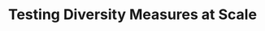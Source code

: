 ---
title: "Testing Diversity Measures at Scale"
layout: post
lang: en
lang-ref: 507-diversity-at-scale
section: 5
category: 
  - vision
  - diversity
hero:
  image:
    src: 5.7-tx-heading.png
    alt: A photo of an oil slick under coloured lights.
  standards:
    - ethics
    - data
blocks:
  - type: title
    label: The Idea
  - The Government of Canada is committed to advancing diversity, inclusion and equality in public service hiring, and in all aspects of government work. While much of this commitment involves the socialization of antiracism approaches and a shift in culture, particularly at decision-making levels, there is also the need for systemic solutions that can produce results at an aggregate level. In short, the Government is in search of new processes that produce new outcomes.
  - Based on the small, but promising work that Talent Cloud has done on reengineering the application process for Government of Canada jobs, the team feels there is merit in a wider study to see if this solution can produce scalable results.
  - The experiments done by Talent Cloud to date are far from a statistically sound study that would prove or disprove the method. The first step would be to start with a sample large enough that we could statistically prove (or disprove) the theory. This would require between 50 and 100 jobs, with an anticipated applicant volume of 2000-5000 applications in total. (Ideally, this would then be tested against the diversity outcomes of an equivalent sample of advertisements on the GC Jobs platform, comparing baselines.)
  - If the model proved successful, the intention would then be to standardize its use in Government of Canada job advertisement processes, by making the necessary changes to the primary platform(s) being used by GC hiring managers and departments.
  - type: pullquote
    content: "\"A commitment to advancing diversity and inclusion is measured in more than just words.\""
  - type: title
    label: Intended Outcomes
  - "The intended outcome of this project would be two-fold:"
  - type: list
    style: ordered
    items:
      - Confirm and refine a new methodology for advancing inclusion and diversity that could have far-reaching implications for the Government of Canada beyond just hiring, and could be an asset to other governments domestically and internationally looking to do the same; and
      - Generate concrete, sustainable, process-aligned improvements to diversity and inclusion outcomes in hiring at all stages of the recruitment and selection process; and to deliver results for equity-seeking and underrepresented groups including, and beyond, the employment equity categories identified in the Employment Equity Act (1995).
  - type: image
    src: 5.7-tx-leaves.jpg
    alt: A photo of a series of leaves, arranged in an arc, that transition from green to yellow to orange to red.
    route: section1
  - type: title
    label: Leveraging Talent Cloud
  - Talent Cloud has the expertise, the platform, the methodology, the Privacy Impact Assessment, and the Authority to Operate ready to go to undertake this study. If there was a decision to advance this work in the near future, the research study could “go live” at any time.
  - "Requirements to advance this research:"
  - type: list
    style: ordered
    items:
      - The willingness of a dozen departments to put forward a small handful of job advertisements each as part of the study;  
      - Sustained resource support; and
      - Ongoing championing from Treasury Board Secretariat and the Office of the Chief Information Officer to host the team as part of its organizational structure (which is where the infrastructure, Authority to Operate and Privacy Impact Assessment for Talent Cloud have been set up.)
---